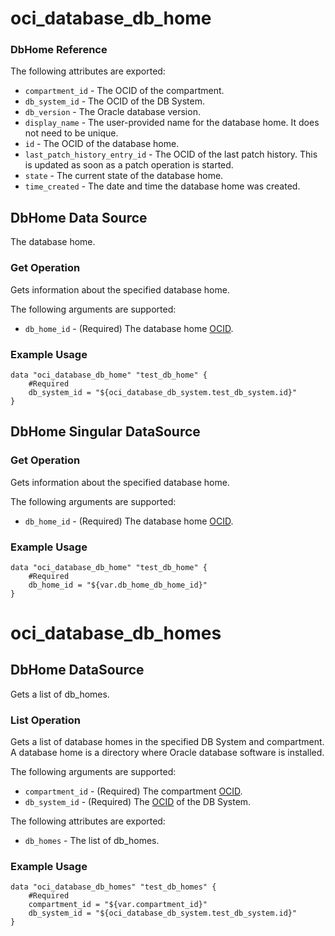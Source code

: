 # oci_database_db_home

### DbHome Reference

The following attributes are exported:

* `compartment_id` - The OCID of the compartment.
* `db_system_id` - The OCID of the DB System.
* `db_version` - The Oracle database version.
* `display_name` - The user-provided name for the database home. It does not need to be unique.
* `id` - The OCID of the database home.
* `last_patch_history_entry_id` - The OCID of the last patch history. This is updated as soon as a patch operation is started.
* `state` - The current state of the database home.
* `time_created` - The date and time the database home was created.

## DbHome Data Source

The database home.

### Get Operation

Gets information about the specified database home.


The following arguments are supported:

* `db_home_id` - (Required) The database home [OCID](https://docs.us-phoenix-1.oraclecloud.com/Content/General/Concepts/identifiers.htm).


### Example Usage

```hcl
data "oci_database_db_home" "test_db_home" {
	#Required
	db_system_id = "${oci_database_db_system.test_db_system.id}"
}
```


## DbHome Singular DataSource


### Get Operation
Gets information about the specified database home.

The following arguments are supported:

* `db_home_id` - (Required) The database home [OCID](https://docs.us-phoenix-1.oraclecloud.com/Content/General/Concepts/identifiers.htm).


### Example Usage

```hcl
data "oci_database_db_home" "test_db_home" {
	#Required
	db_home_id = "${var.db_home_db_home_id}"
}
```
# oci_database_db_homes

## DbHome DataSource

Gets a list of db_homes.

### List Operation
Gets a list of database homes in the specified DB System and compartment. A database home is a directory where Oracle database software is installed.

The following arguments are supported:

* `compartment_id` - (Required) The compartment [OCID](https://docs.us-phoenix-1.oraclecloud.com/Content/General/Concepts/identifiers.htm).
* `db_system_id` - (Required) The [OCID](https://docs.us-phoenix-1.oraclecloud.com/Content/General/Concepts/identifiers.htm) of the DB System.


The following attributes are exported:

* `db_homes` - The list of db_homes.

### Example Usage

```hcl
data "oci_database_db_homes" "test_db_homes" {
	#Required
	compartment_id = "${var.compartment_id}"
	db_system_id = "${oci_database_db_system.test_db_system.id}"
}
```